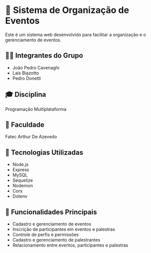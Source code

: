 # 📅 Sistema de Organização de Eventos

Este é um sistema web desenvolvido para facilitar a organização e o gerenciamento de eventos.

## 👨‍💻 Integrantes do Grupo

- João Pedro Cavenaghi
- Laís Biazotto
- Pedro Donetti

## 🎓 Disciplina

Programação Multiplataforma

## 🏫 Faculdade

Fatec Arthur De Azevedo

## 🧰 Tecnologias Utilizadas

- Node.js
- Express
- MySQL
- Sequelize
- Nodemon
- Cors
- Dotenv

## 🚀 Funcionalidades Principais

- Cadastro e gerenciamento de eventos
- Inscrição de participantes em eventos e palestras
- Controle de perfis e permissões
- Cadastro e gerenciamento de palestrantes
- Relacionamento entre eventos, participantes e palestras
